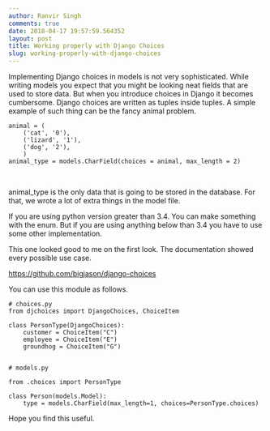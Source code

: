 ```yaml
---
author: Ranvir Singh
comments: true
date: 2018-04-17 19:57:59.564352
layout: post
title: Working properly with Django Choices
slug: working-properly-with-django-choices
---
```

Implementing Django choices in models is not very sophisticated. While writing models you expect that you might be looking neat fields that are used to store data. But when you introduce choices in Django it becomes cumbersome. Django choices are written as tuples inside tuples. A simple example of such thing can be the fancy animal problem.

    
    
    animal = (
        ('cat', '0'),
    	('lizard', '1'),
    	('dog', '2'),
    	)
    animal_type = models.CharField(choices = animal, max_length = 2)

&nbsp;

animal\_type is the only data that is going to be stored in the database. For that, we wrote a lot of extra things in the model&nbsp;file.&nbsp;

If you are using python version greater than 3.4. You can make something with the enum. But if you are using anything below than 3.4 you have to use some other implementation.&nbsp;

This one looked good to me on the first look. The documentation showed every possible use case.

<https://github.com/bigjason/django-choices>

You can use this module as follows.&nbsp;

    
    
    
    # choices.py
    from djchoices import DjangoChoices, ChoiceItem
    
    class PersonType(DjangoChoices):
        customer = ChoiceItem("C")
        employee = ChoiceItem("E")
        groundhog = ChoiceItem("G")
    
    
    # models.py
    
    from .choices import PersonType
    
    class Person(models.Model):
        type = models.CharField(max_length=1, choices=PersonType.choices)
    

Hope you find this useful.
